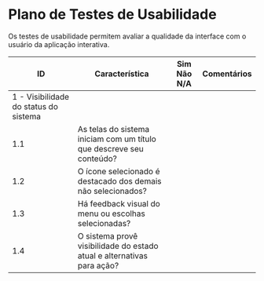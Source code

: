 # Plano de Testes de Usabilidade

Os testes de usabilidade permitem avaliar a qualidade da interface com o usuário da aplicação interativa.

|ID   | Característica                                                         | Sim  Não  N/A | Comentários                               |
|-----|------------------------------------------------------------------------|---------------|-------------------------------------------|
| 1 - Visibilidade do status do sistema                                                                                                    |
| 1.1 | As telas do sistema iniciam com um título que descreve seu conteúdo?   |               |                                           |
| 1.2 | O ícone selecionado é destacado dos demais não selecionados?           |               |                                           |
| 1.3 | Há feedback visual do menu ou escolhas selecionadas?                   |               |                                           |
| 1.4 | O sistema provê visibilidade do estado atual e alternativas para ação? |               |                                           |
